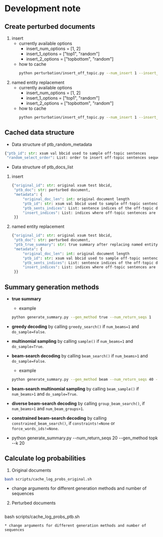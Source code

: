 # Development note

## Create perturbed documents
1. insert
   * currently available options
     * insert_num_options = [1, 2]
     * insert_1_options = ["top1", "random"]
     * insert_2_options = ["topbottom", "random"]
   * how to cache
        ``` bash
        python perturbation/insert_off_topic.py --num_insert 1 --insert_position top1
        ```
2. named entity replacement
   * currently available options
     * insert_num_options = [1, 2]
     * insert_1_options = ["top1", "random"]
     * insert_2_options = ["topbottom", "random"]
   * how to cache
        ``` bash
        python perturbation/insert_off_topic.py --num_insert 1 --insert_position top1
        ```

## Cached data structure
* Data structure of ptb_random_metadata
``` python
{"ptb_id": str: xsum val bbcid used to sample off-topic sentences
 "random_select_order": List: order to insert off-topic sentences sequentially}
```

* Data structure of ptb_docs_list
1. insert
    ``` python
    {"original_id": str: original xsum test bbcid,
     "ptb_doc": str: perturbed document,
     "metadata": {
         "original_doc_len": int: original document length
         "ptb_id": str: xsum val bbcid used to sample off-topic sentences
         "ptb_sents_indices": List: sentence indices of the off-topic document
         "insert_indices": List: indices where off-topic sentences are inserted to the original document
     }}
    ```
2. named entity replacement
    ``` python
    {"original_id": str: original xsum test bbcid,
     "ptb_doc": str: perturbed document,
     "ptb_true_summary": str: true summary after replacing named entity,
     "metadata": {
         "original_doc_len": int: original document length
         "ptb_id": str: xsum val bbcid used to sample off-topic sentences
         "ptb_sents_indices": List: sentence indices of the off-topic document
         "insert_indices": List: indices where off-topic sentences are inserted to the original document
     }}
    ```

## Summary generation methods
* **true summary**
  * example
  ``` bash
  python generate_summary.py --gen_method true --num_return_seqs 1
  ```
* **greedy decoding** by calling `greedy_search()` if `num_beams=1` and `do_sample=False`.
* **multinomial sampling** by calling `sample()` if `num_beams=1` and `do_sample=True`.
* **beam-search decoding** by calling `beam_search()` if `num_beams>1` and `do_sample=False`.
  * example
  ``` bash
  python generate_summary.py --gen_method beam --num_return_seqs 40 --num_beams 40 
  ```
* **beam-search multinomial sampling** by calling `beam_sample()` if `num_beams>1` and `do_sample=True`.
* **diverse beam-search decoding** by calling `group_beam_search()`, if `num_beams>1` and `num_beam_groups>1`.
* **constrained beam-search decoding** by calling `constrained_beam_search()`, if `constraints!=None` or `force_words_ids!=None`.


* python generate_summary.py --num_return_seqs 20 --gen_method topk --k 20 

## Calculate log probabilities
1. Original documents
  ```bash
  bash scripts/cache_log_probs_original.sh
  ```
  * change arguments for different generation methods and number of sequences
2. Perturbed documents
   ```bash
  bash scripts/cache_log_probs_ptb.sh
  ```
  * change arguments for different generation methods and number of sequences